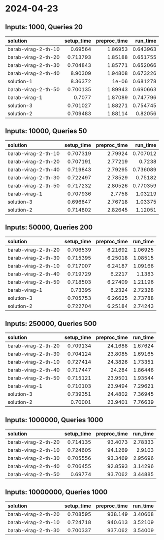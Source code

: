 # 2024-04-23

## Inputs: 1000, Queries 20

| solution            |   setup_time |   preproc_time |   run_time |
|:--------------------|-------------:|---------------:|-----------:|
| barab-virag-2-th-10 |     0.69564  |        1.86953 |   0.643963 |
| barab-virag-2-th-20 |     0.713793 |        1.85188 |   0.651755 |
| barab-virag-2-th-30 |     0.704843 |        1.85771 |   0.652066 |
| barab-virag-2-th-40 |     8.90309  |        1.94808 |   0.673226 |
| solution-1          |     8.36372  |        1e-06   |   0.681278 |
| barab-virag-2-th-50 |     0.700135 |        1.89943 |   0.690663 |
| barab-virag-1       |     0.7077   |        1.87089 |   0.747796 |
| solution-3          |     0.701027 |        1.88271 |   0.754745 |
| solution-2          |     0.709483 |        1.88114 |   0.82056  |

## Inputs: 10000, Queries 50

| solution            |   setup_time |   preproc_time |   run_time |
|:--------------------|-------------:|---------------:|-----------:|
| barab-virag-2-th-10 |     0.707319 |        2.79924 |   0.707012 |
| barab-virag-2-th-20 |     0.707191 |        2.77219 |   0.7238   |
| barab-virag-2-th-40 |     0.719843 |        2.79295 |   0.736089 |
| barab-virag-2-th-30 |     0.722497 |        2.78529 |   0.75182  |
| barab-virag-2-th-50 |     0.717232 |        2.80526 |   0.770359 |
| barab-virag-1       |     0.707936 |        2.7758  |   1.03219  |
| solution-3          |     0.696647 |        2.76718 |   1.03375  |
| solution-2          |     0.714802 |        2.82645 |   1.12051  |

## Inputs: 50000, Queries 200

| solution            |   setup_time |   preproc_time |   run_time |
|:--------------------|-------------:|---------------:|-----------:|
| barab-virag-2-th-20 |     0.706539 |        6.21692 |    1.06925 |
| barab-virag-2-th-30 |     0.715395 |        6.25018 |    1.08515 |
| barab-virag-2-th-10 |     0.717007 |        6.24187 |    1.09166 |
| barab-virag-2-th-40 |     0.719729 |        6.2217  |    1.1383  |
| barab-virag-2-th-50 |     0.718503 |        6.27409 |    1.21196 |
| barab-virag-1       |     0.73395  |        6.2324  |    2.72328 |
| solution-3          |     0.705753 |        6.26625 |    2.73788 |
| solution-2          |     0.722704 |        6.25184 |    2.74243 |

## Inputs: 250000, Queries 500

| solution            |   setup_time |   preproc_time |   run_time |
|:--------------------|-------------:|---------------:|-----------:|
| barab-virag-2-th-20 |     0.709134 |        24.1688 |    1.67624 |
| barab-virag-2-th-30 |     0.704124 |        23.8085 |    1.69165 |
| barab-virag-2-th-10 |     0.727414 |        24.3826 |    1.73351 |
| barab-virag-2-th-40 |     0.717447 |        24.284  |    1.86446 |
| barab-virag-2-th-50 |     0.715121 |        23.9501 |    1.93544 |
| barab-virag-1       |     0.710103 |        23.9494 |    7.29621 |
| solution-3          |     0.739351 |        24.4802 |    7.36945 |
| solution-2          |     0.70001  |        23.9401 |    7.76639 |

## Inputs: 1000000, Queries 1000

| solution            |   setup_time |   preproc_time |   run_time |
|:--------------------|-------------:|---------------:|-----------:|
| barab-virag-2-th-20 |     0.714135 |        93.4073 |    2.78333 |
| barab-virag-2-th-10 |     0.724605 |        94.1269 |    2.9103  |
| barab-virag-2-th-30 |     0.705556 |        93.3469 |    2.95696 |
| barab-virag-2-th-40 |     0.706455 |        92.8593 |    3.14296 |
| barab-virag-2-th-50 |     0.69774  |        93.7062 |    3.44885 |

## Inputs: 10000000, Queries 1000

| solution            |   setup_time |   preproc_time |   run_time |
|:--------------------|-------------:|---------------:|-----------:|
| barab-virag-2-th-20 |     0.708595 |        938.149 |    3.40668 |
| barab-virag-2-th-10 |     0.724718 |        940.613 |    3.52109 |
| barab-virag-2-th-30 |     0.700337 |        937.062 |    3.54009 |